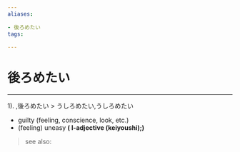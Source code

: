 ```yaml
---
aliases:
    
- 後ろめたい
tags:
    
---
```


# 後ろめたい
---
1).
,後ろめたい > うしろめたい,うしろめたい

- guilty (feeling, conscience, look, etc.)
- (feeling) uneasy
**( I-adjective (keiyoushi);)**
> see also: 
            